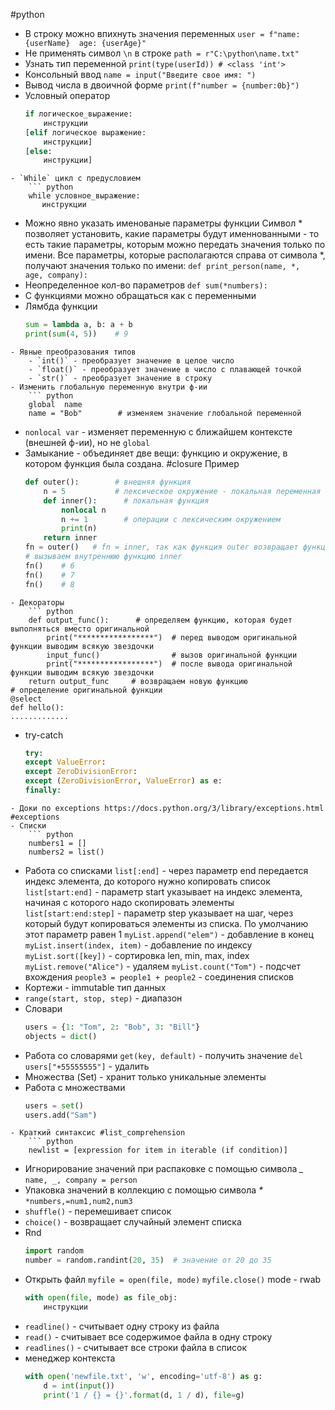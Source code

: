 #python 

- В строку можно впихнуть значения переменных
	`user = f"name: {userName}  age: {userAge}"`
- Не применять символ `\n` в строке
	  `path = r"C:\python\name.txt"` 
- Узнать тип переменной
	  `print(type(userId)) # <class 'int'>`
- Консольный ввод
	`name = input("Введите свое имя: ")`
- Вывод числа в двоичной форме
	`print(f"number = {number:0b}")`
- Условный оператор
	``` python
	if логическое_выражение:
	    инструкции
	[elif логическое выражение:
	    инструкции]
	[else: 
	    инструкции]
```
- `While` цикл с предусловием
	``` python
	while условное_выражение:
	   инструкции
```
- Можно явно указать именованые параметры функции
	Символ * позволяет установить, какие параметры будут именнованными - то есть такие параметры, которым можно передать значения только по имени. Все параметры, которые располагаются справа от символа *, получают значения только по имени:
	`def print_person(name, *,  age, company):`
- Неопределенное кол-во параметров
	`def sum(*numbers):`
- С функциями можно обращаться как с переменными
- Лямбда функции
	``` python
	sum = lambda a, b: a + b
	print(sum(4, 5))    # 9
```
- Явные преобразования типов
	- `int()` - преобразует значение в целое число
	- `float()` - преобразует значение в число с плавающей точкой
	- `str()` - преобразует значение в строку
- Изменить глобальную переменную внутри ф-ии
	``` python
	global  name
    name = "Bob"        # изменяем значение глобальной переменной
```
- `nonlocal var` - изменяет переменную с ближайшем контексте (внешней ф-ии), но не `global`
-  Замыкание -  объединяет две вещи: функцию и окружение, в котором функция была создана. #closure
	Пример
	``` python
	def outer():        # внешняя функция
	    n = 5           # лексическое окружение - локальная переменная 
	    def inner():      # локальная функция
	        nonlocal n
	        n += 1        # операции с лексическим окружением
	        print(n)
	    return inner
	fn = outer()   # fn = inner, так как функция outer возвращает функцию inner
	# вызываем внутреннюю функцию inner
	fn()    # 6
	fn()    # 7
	fn()    # 8
```
- Декораторы
	``` python  
    def output_func():      # определяем функцию, которая будет выполняться вместо оригинальной
        print("*****************")  # перед выводом оригинальной функции выводим всякую звездочки
        input_func()                # вызов оригинальной функции
        print("*****************")  # после вывода оригинальной функции выводим всякую звездочки
    return output_func     # возвращаем новую функцию
# определение оригинальной функции
@select
def hello():
.............
```
- try-catch
	``` python
	try:
	except ValueError:
	except ZeroDivisionError:
	except (ZeroDivisionError, ValueError) as e:
	finally:
```
- Доки по exceptions https://docs.python.org/3/library/exceptions.html #exceptions
- Списки
	``` python
	numbers1 = []
	numbers2 = list()
```
- Работа со списками
	`list[:end]` - через параметр end передается индекс элемента, до которого нужно копировать список
	`list[start:end]` - параметр start указывает на индекс элемента, начиная с которого надо скопировать элементы
	`list[start:end:step]` - параметр step указывает на шаг, через который будут копироваться элементы из списка. По умолчанию этот параметр равен 1
	`myList.append("elem")` - добавление в конец
	`myList.insert(index, item)` - добавление по индексу
	`myList.sort([key])` - сортировка
	len, min, max, index
	`myList.remove("Alice")` - удаляем
	`myList.count("Tom")` - подсчет вхождения
	`people3 = people1 + people2` - соединения списков
- Кортежи - immutable тип данных
- `range(start, stop, step)` - диапазон
- Словари
	``` python
	users = {1: "Tom", 2: "Bob", 3: "Bill"}
	objects = dict()
	```
- Работа со словарями
	`get(key, default)` - получить значение
	`del users["+55555555"]` - удалить
- Множества (Set) - хранит только уникальные элементы
- Работа с множествами
	``` python
	users = set()
	users.add("Sam")
```
- Краткий синтаксис #list_comprehension
	``` python
	newlist = [expression for item in iterable (if condition)]
```
- Игнорирование значений при распаковке с помощью символа *_*
	`name, _, company = person`
- Упаковка значений в коллекцию с помощью символа *\**
	`*numbers,=num1,num2,num3`
- `shuffle()` - перемешивает список
- `choice()` - возвращает случайный элемент списка
- Rnd
	``` python
	import random
	number = random.randint(20, 35)  # значение от 20 до 35
	```
- Открыть файл
	`myfile = open(file, mode)`
	`myfile.close()`
	mode - rwab
	``` python
	with open(file, mode) as file_obj:
	    инструкции
	```
- `readline()` - считывает одну строку из файла
- `read()` - считывает все содержимое файла в одну строку
- `readlines()` - считывает все строки файла в список
- менеджер контекста
	``` python
	with open('newfile.txt', 'w', encoding='utf-8') as g:
	    d = int(input())
	    print('1 / {} = {}'.format(d, 1 / d), file=g)
	```